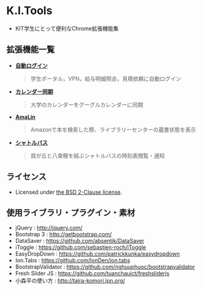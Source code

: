 # K.I.Tools
- KIT学生にとって便利なChrome拡張機能集

## 拡張機能一覧
- **[自動ログイン]()**
    > 学生ポータル，VPN，給与明細照会，見積依頼に自動ログイン

- **[カレンダー同期]()**
    > 大学のカレンダーをグーグルカレンダーに同期

- **[AmaLin]()**
    > Amazonで本を検索した際、ライブラリーセンターの蔵書状態を表示

- **[シャトルバス]()**
    > 扇が丘と八束穂を結ぶシャトルバスの時刻表閲覧・通知

## ライセンス
- Licensed under [the BSD 2-Clause license](https://github.com/tknhs/K.I.Tools/blob/master/LICENSE).

## 使用ライブラリ・プラグイン・素材
- jQuery             : http://jquery.com/
- Bootstrap 3        : http://getbootstrap.com/
- DataSaver          : https://github.com/absentik/DataSaver
- iToggle            : https://github.com/sebastien-roch/iToggle
- EasyDropDown       : https://github.com/patrickkunka/easydropdown
- Ion.Tabs           : https://github.com/IonDen/ion.tabs
- BootstrapValidator : https://github.com/nghuuphuoc/bootstrapvalidator
- Fresh Slider JS    : https://github.com/tuanchauict/freshsliderjs
- 小森平の使い方     : http://taira-komori.jpn.org/
